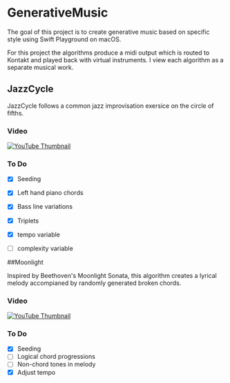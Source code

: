# GenerativeMusic

The goal of this project is to create generative music based on specific style using Swift Playground on macOS.

For this project the algorithms produce a midi output which is routed to Kontakt and played back with virtual instruments. I view each algorithm as a separate musical work. 

## JazzCycle

JazzCycle follows a common jazz improvisation exersice on the circle of fifths.

### Video

[![YouTube Thumbnail](http://img.youtube.com/vi/1q921-EMoXw/1.jpg)](https://youtu.be/1q921-EMoXw)

### To Do

- [x] Seeding
- [x] Left hand piano chords
- [x] Bass line variations
- [x] Triplets
- [x] tempo variable
- [ ] complexity variable



##Moonlight

Inspired by Beethoven's Moonlight Sonata, this algorithm creates a lyrical melody accompianed by randomly generated broken chords. 

### Video

[![YouTube Thumbnail](http://img.youtube.com/vi/esRdmKYucIw/1.jpg)](https://youtu.be/esRdmKYucIw)

### To Do

- [x] Seeding
- [ ] Logical chord progressions
- [ ] Non-chord tones in melody
- [x] Adjust tempo
